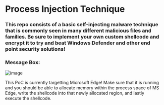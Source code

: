 # Process Injection Technique
### This repo consists of a basic self-injecting malware technique that is commonly seen in many different malicious files and families. Be sure to implement your own custom shellcode and encrypt it to try and beat Windows Defender and other end point security solutions!
### Message Box:
![image](https://github.com/0xXyc/process-injection/assets/42036798/9866327e-edf9-4e4d-8daa-834931f779a0)

This PoC is currently targetting Microsoft Edge! Make sure that it is running and you should be able to allocate memory within the process space of MS Edge, write the shellcode into that newly allocated region, and lastly execute the shellcode. 
